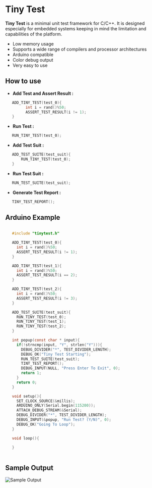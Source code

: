 
# Tiny Test

**Tiny Test** is a minimal unit test framework for C/C++. It is designed especially for embedded systems keeping in mind the limitation and capabilities of the platform.
  - Low memory usage
  - Supports a wide range of compilers and processor architectures
  - Arduino compatible
  - Color debug output
  - Very easy to use
  
## How to use
- **Add Test and Assert Result :**
 ```C
	ADD_TINY_TEST(test_0){
		  int i = rand()%50;
		  ASSERT_TEST_RESULT(i != 1);
	}
```
- **Run Test :**
 ```C
	RUN_TINY_TEST(test_0);
```
- **Add Test Suit :**
 ```C
	ADD_TEST_SUITE(test_suit){
		RUN_TINY_TEST(test_0);
	}
```
- **Run Test Suit :**
 ```C
	RUN_TEST_SUITE(test_suit);
```
- **Generate Test Report :**
 ```C
	TINY_TEST_REPORT();
```
## Arduino Example 

 ``` C

	#include "tinytest.h"

	ADD_TINY_TEST(test_0){
	  int i = rand()%50;
	  ASSERT_TEST_RESULT(i != 1);
	}

	ADD_TINY_TEST(test_1){
	  int i = rand()%50;
	  ASSERT_TEST_RESULT(i == 2);
	}

	ADD_TINY_TEST(test_2){
	  int i = rand()%50;
	  ASSERT_TEST_RESULT(i != 3);
	}

	ADD_TEST_SUITE(test_suit){
	  RUN_TINY_TEST(test_0);
	  RUN_TINY_TEST(test_1);
	  RUN_TINY_TEST(test_2);
	}

	int popup(const char * input){
	  if(!strncmp(input, "Y", strlen("Y"))){
	    DEBUG_DIVIDER("*", TEST_DIVIDER_LENGTH);
	    DEBUG_OK("Tiny Test Starting");  
	    RUN_TEST_SUITE(test_suit);
	    TINY_TEST_REPORT();
	    DEBUG_INPUT(NULL, "Press Enter To Exit", 0);
	    return 1;
	  }
	  return 0;
	}

	void setup(){
	  SET_CLOCK_SOURCE(&millis);
	  ARDUINO_ONLY(Serial.begin(115200));
	  ATTACH_DEBUG_STREAM(&Serial);
	  DEBUG_DIVIDER("*", TEST_DIVIDER_LENGTH);
	  DEBUG_INPUT(&popup, "Run Test? (Y/N)", 0);
	  DEBUG_OK("Going To Loop");
	}

	void loop(){

	}
	
 ```

## Sample Output

![Sample Output](https://raw.githubusercontent.com/shadlyd15/tinytest/master/images/output.png)